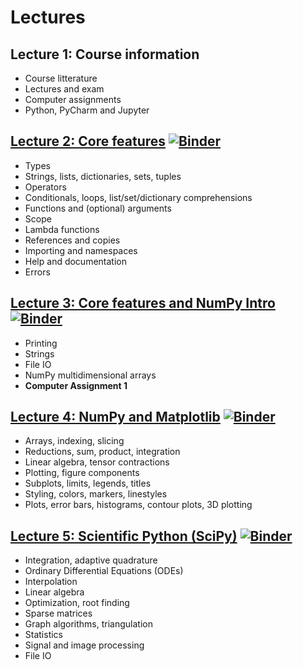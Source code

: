 
# Lectures

## Lecture 1: Course information
  - Course litterature
  - Lectures and exam
  - Computer assignments
  - Python, PyCharm and Jupyter

## [Lecture 2: Core features](https://nbviewer.jupyter.org/github/HugoStrand/DAT171/blob/master/lectures/Lecture02/Lecture02.ipynb) [![Binder](https://mybinder.org/badge_logo.svg)](https://mybinder.org/v2/gh/HugoStrand/DAT171/master?filepath=lectures%2FLecture02%2FLecture02.ipynb)

   - Types
   - Strings, lists, dictionaries, sets, tuples
   - Operators
   - Conditionals, loops, list/set/dictionary comprehensions
   - Functions and (optional) arguments
   - Scope
   - Lambda functions
   - References and copies
   - Importing and namespaces
   - Help and documentation
   - Errors

## [Lecture 3: Core features and NumPy Intro](https://nbviewer.jupyter.org/github/HugoStrand/DAT171/blob/master/lectures/Lecture03/Lecture03.ipynb) [![Binder](https://mybinder.org/badge_logo.svg)](https://mybinder.org/v2/gh/HugoStrand/DAT171/master?filepath=lectures%2FLecture03%2FLecture03.ipynb)
   - Printing
   - Strings
   - File IO
   - NumPy multidimensional arrays
   - **Computer Assignment 1**

## [Lecture 4: NumPy and Matplotlib](https://nbviewer.jupyter.org/github/HugoStrand/DAT171/blob/master/lectures/Lecture04/Lecture04.ipynb) [![Binder](https://mybinder.org/badge_logo.svg)]( https://mybinder.org/v2/gh/HugoStrand/DAT171/master?filepath=lectures%2FLecture04%2FLecture04.ipynb )
   - Arrays, indexing, slicing
   - Reductions, sum, product, integration
   - Linear algebra, tensor contractions
   - Plotting, figure components
   - Subplots, limits, legends, titles
   - Styling, colors, markers, linestyles
   - Plots, error bars, histograms, contour plots, 3D plotting

## [Lecture 5: Scientific Python (SciPy)](https://nbviewer.jupyter.org/github/HugoStrand/DAT171/blob/master/lectures/Lecture05/Lecture05.ipynb) [![Binder](https://mybinder.org/badge_logo.svg)]( https://mybinder.org/v2/gh/HugoStrand/DAT171/master?filepath=lectures%2FLecture05%2FLecture05.ipynb )
  - Integration, adaptive quadrature
  - Ordinary Differential Equations (ODEs)
  - Interpolation
  - Linear algebra
  - Optimization, root finding
  - Sparse matrices
  - Graph algorithms, triangulation
  - Statistics
  - Signal and image processing
  - File IO
